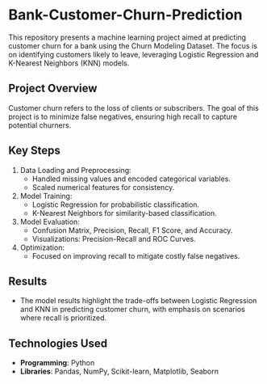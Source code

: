 # Bank-Customer-Churn-Prediction

This repository presents a machine learning project aimed at predicting customer churn for a bank using the Churn Modeling Dataset. The focus is on identifying customers likely to leave, leveraging Logistic Regression and K-Nearest Neighbors (KNN) models.

## Project Overview
Customer churn refers to the loss of clients or subscribers. The goal of this project is to minimize false negatives, ensuring high recall to capture potential churners.

## Key Steps
1. Data Loading and Preprocessing:
   - Handled missing values and encoded categorical variables.
   - Scaled numerical features for consistency.
2. Model Training:
   - Logistic Regression for probabilistic classification.
   - K-Nearest Neighbors for similarity-based classification.
3. Model Evaluation:
   - Confusion Matrix, Precision, Recall, F1 Score, and Accuracy.
   - Visualizations: Precision-Recall and ROC Curves.
4. Optimization:
   - Focused on improving recall to mitigate costly false negatives.

## Results
- The model results highlight the trade-offs between Logistic Regression and KNN in predicting customer churn, with emphasis on scenarios where recall is prioritized.

## Technologies Used
- **Programming**: Python
- **Libraries**: Pandas, NumPy, Scikit-learn, Matplotlib, Seaborn

